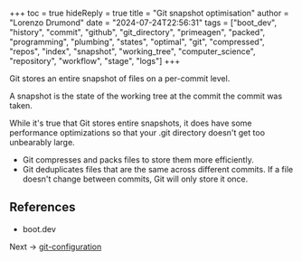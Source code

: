 +++
toc = true
hideReply = true
title = "Git snapshot optimisation"
author = "Lorenzo Drumond"
date = "2024-07-24T22:56:31"
tags = ["boot_dev",  "history",  "commit",  "github",  "git_directory",  "primeagen",  "packed",  "programming",  "plumbing",  "states",  "optimal",  "git",  "compressed",  "repos",  "index",  "snapshot",  "working_tree",  "computer_science",  "repository",  "workflow",  "stage",  "logs"]
+++



Git stores an entire snapshot of files on a per-commit level.

A snapshot is the state of the working tree at the commit the commit was taken.

While it's true that Git stores entire snapshots, it does have some performance optimizations so that your .git directory doesn't get too unbearably large.

- Git compresses and packs files to store them more efficiently.
- Git deduplicates files that are the same across different commits. If a file doesn't change between commits, Git will only store it once.


## References

- boot.dev

Next -> [git-configuration](/wiki/git-configuration/)
